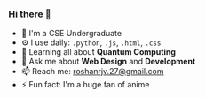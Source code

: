 
### Hi there 👋

- 🏢 I'm a CSE Undergraduate
- ⚙️ I use daily: `.python`, `.js`, `.html`, `.css`
- 🌱 Learning all about **Quantum Computing**
- 💬 Ask me about **Web Design** and **Development** 
- 📫 Reach me: roshanrjv.27@gmail.com
- ⚡️ Fun fact: I'm a huge fan of anime
